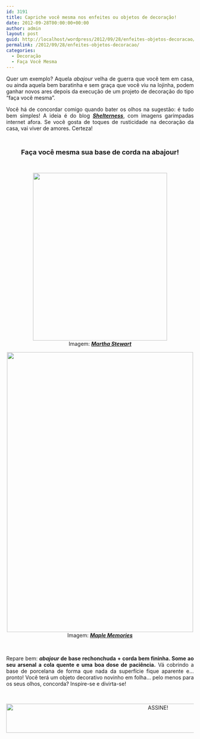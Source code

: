 ```yaml
---
id: 3191
title: Capriche você mesma nos enfeites ou objetos de decoração!
date: 2012-09-28T00:00:00+00:00
author: admin
layout: post
guid: http://localhost/wordpress/2012/09/28/enfeites-objetos-decoracao/
permalink: /2012/09/28/enfeites-objetos-decoracao/
categories:
  - Decoração
  - Faça Você Mesma
---
```

<p style="text-align: justify;">
  Quer um exemplo? Aquela <em>abajour </em>velha de guerra que você tem em casa, ou ainda aquela bem baratinha e sem graça que você viu na lojinha, podem ganhar novos ares depois da execução de um projeto de decoração do tipo “faça você mesma”.
</p>

<p style="text-align: justify;">
  Você há de concordar comigo quando bater os olhos na sugestão: é tudo bem simples! A ideia é do blog <strong><em><a href="http://www.shelterness.com/" target="_blank">Shelterness</a></em></strong>, com imagens garimpadas internet afora. Se você gosta de toques de rusticidade na decoração da casa, vai viver de amores. Certeza!
</p>

&nbsp;

<p align="center">
  <strong><span style="font-size: large;">Faça você mesma sua base de corda na abajour!</span></strong>
</p>

&nbsp;

<p align="center">
  <a href="http://www.trololodemulher.com.br/2012/09/28/enfeites-objetos-decoracao/decoracao-enfeite-objeto-abajour-faca-voce-mesma2/" rel="attachment wp-att-9180"><img class="alignnone size-full wp-image-9180" title="DECORACAO-ENFEITE-OBJETO-ABAJOUR-FACA VOCE MESMA[2]" src="http://www.trololodemulher.com.br/blog/wp-content/uploads/2012/09/DECORACAO-ENFEITE-OBJETO-ABAJOUR-FACA-VOCE-MESMA2.jpg" alt="" width="360" height="450" /></a><br /> Imagem: <a href="http://www.marthastewart.com/" target="_blank"><strong><em>Martha Stewart</em></strong></a>
</p>

<p align="center">
  <a href="http://www.trololodemulher.com.br/2012/09/28/enfeites-objetos-decoracao/decoracao-enfeite-objeto-abajour-faca-voce-mesma/" rel="attachment wp-att-9179"><img class="alignnone size-full wp-image-9179" title="DECORACAO-ENFEITE-OBJETO-ABAJOUR-FACA VOCE MESMA" src="http://www.trololodemulher.com.br/blog/wp-content/uploads/2012/09/DECORACAO-ENFEITE-OBJETO-ABAJOUR-FACA-VOCE-MESMA.jpg" alt="" width="500" height="751" /></a><br /> Imagem: <a href="http://maplememoriescrafthouse.blogspot.com.br/" target="_blank"><strong><em>Maple Memories</em></strong></a>
</p>

&nbsp;

<p style="text-align: justify;">
  Repare bem: <strong><em>abajour</em> de base rechonchuda + corda bem fininha. Some ao seu arsenal a cola quente e uma boa dose de paciência.</strong> Vá cobrindo a base de porcelana de forma que nada da superfície fique aparente e… pronto! Você terá um objeto decorativo novinho em folha… pelo menos para os seus olhos, concorda? Inspire-se e divirta-se!
</p>

&nbsp;

<p align="center">
  <a href="http://feedburner.google.com/fb/a/mailverify?uri=blogBichaFemea&loc=en_US" target="_blank"><img class="alignnone size-full wp-image-10439" src="http://www.trololodemulher.com.br/blog/wp-content/uploads/2014/09/ASSINE.png" alt="ASSINE!" width="800" height="78" /></a>
</p>